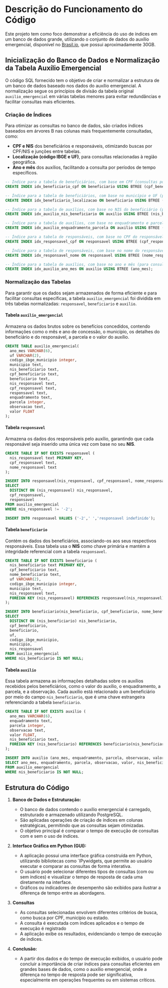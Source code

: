 # Descrição do Funcionamento do Código

Este projeto tem como foco demonstrar a eficiência do uso de índices em um banco de dados grande, utilizando o conjunto de dados do auxílio emergencial, disponível no [Brasil.io](https://brasil.io/dataset/govbr/auxilio_emergencial/), que possui aproximadamente 30GB.




## Inicialização do Banco de Dados e Normalização da Tabela Auxílio Emergencial

O código SQL fornecido tem o objetivo de criar e normalizar a estrutura de um banco de dados baseado nos dados do auxílio emergencial. A normalização segue os princípios de divisão da tabela original `auxilio_emergencial` em várias tabelas menores para evitar redundâncias e facilitar consultas mais eficientes. 

### Criação de Índices

Para otimizar as consultas no banco de dados, são criados índices baseados em árvores B nas colunas mais frequentemente consultadas, como:

- **CPF e NIS** dos beneficiários e responsáveis, otimizando buscas por CPF/NIS e junções entre tabelas.
- **Localização (código IBGE e UF)**, para consultas relacionadas à região geográfica.
- **Ano e mês** dos auxílios, facilitando a consulta por períodos de tempo específicos.

```sql
-- Índice para a tabela de beneficiários, com base em CPF (consultas por CPF são comuns)
CREATE INDEX idx_beneficiario_cpf ON beneficiario USING BTREE (cpf_beneficiario);

-- Índice para a tabela de beneficiários, com base no município e UF (para consultas por localização)
CREATE INDEX idx_beneficiario_localizacao ON beneficiario USING BTREE (codigo_ibge_municipio, uf);

-- Índice para a tabela de auxílios, com base no NIS do beneficiário (para junções frequentes entre auxilio e beneficiário)
CREATE INDEX idx_auxilio_nis_beneficiario ON auxilio USING BTREE (nis_beneficiario);

-- Índice para a tabela de auxílios, com base no enquadramento e parcela (consultas específicas de auxílio)
CREATE INDEX idx_auxilio_enquadramento_parcela ON auxilio USING BTREE (enquadramento, parcela);

-- Índice para a tabela de responsáveis, com base no CPF do responsável
CREATE INDEX idx_responsavel_cpf ON responsavel USING BTREE (cpf_responsavel);

-- Índice para a tabela de responsáveis, com base no nome do responsável
CREATE INDEX idx_responsavel_nome ON responsavel USING BTREE (nome_responsavel);

-- Índice para a tabela de auxílios, com base no ano e mês (para consultas por período)
CREATE INDEX idx_auxilio_ano_mes ON auxilio USING BTREE (ano_mes);
```
### Normalização das Tabelas

Para garantir que os dados sejam armazenados de forma eficiente e para facilitar consultas específicas, a tabela `auxilio_emergencial` foi dividida em três tabelas normalizadas: `responsavel`, `beneficiario` e `auxilio`.

#### Tabela `auxilio_emergencial`

Armazena os dados brutos sobre os benefícios concedidos, contendo informações como o mês e ano de concessão, o município, os detalhes do beneficiário e do responsável, a parcela e o valor do auxílio.
```sql
CREATE TABLE auxilio_emergencial(
  ano_mes VARCHAR(6),
  uf VARCHAR(2),
  codigo_ibge_municipio integer,
  municipio text,
  nis_beneficiario text,
  cpf_beneficiario text,
  beneficiario text,
  nis_responsavel text, 
  cpf_responsavel text,
  responsavel text,
  enquadramento text,
  parcela integer,
  observacao text,
  valor FLOAT
);
```

#### Tabela `responsavel`
Armazena os dados dos responsáveis pelo auxílio, garantindo que cada responsável seja inserido uma única vez com base no seu **NIS**.

```sql
CREATE TABLE IF NOT EXISTS responsavel (
  nis_responsavel text PRIMARY KEY,
  cpf_responsavel text,
  nome_responsavel text
);

INSERT INTO responsavel(nis_responsavel, cpf_responsavel, nome_responsavel)
SELECT
  DISTINCT ON (nis_responsavel) nis_responsavel,
  cpf_responsavel,
  responsavel
FROM auxilio_emergencial
WHERE nis_responsavel != '-2';

INSERT INTO responsavel VALUES ('-2',' ','responsavel indefinido');

```

#### Tabela `beneficiario`
Contém os dados dos beneficiários, associando-os aos seus respectivos responsáveis. Essa tabela usa o **NIS** como chave primária e mantém a integridade referencial com a tabela `responsavel`.

```sql
CREATE TABLE IF NOT EXISTS beneficiario (
  nis_beneficiario text PRIMARY KEY,
  cpf_beneficiario text, 
  nome_beneficiario text,
  uf VARCHAR(2),
  codigo_ibge_municipio integer,
  municipio text,
  nis_responsavel text,
  FOREIGN KEY (nis_responsavel) REFERENCES responsavel(nis_responsavel)
);

INSERT INTO beneficiario(nis_beneficiario, cpf_beneficiario, nome_beneficiario, uf, codigo_ibge_municipio, municipio, nis_responsavel)
SELECT
  DISTINCT ON (nis_beneficiario) nis_beneficiario,
  cpf_beneficiario,
  beneficiario,
  uf,
  codigo_ibge_municipio,
  municipio,
  nis_responsavel
FROM auxilio_emergencial
WHERE nis_beneficiario IS NOT NULL;

```

#### Tabela `auxilio`
Essa tabela armazena as informações detalhadas sobre os auxílios recebidos pelos beneficiários, como o valor do auxílio, o enquadramento, a parcela, e a observação. Cada auxílio está relacionado a um beneficiário por meio do campo `nis_beneficiario`, que é uma chave estrangeira referenciando a tabela `beneficiario`.

```sql
CREATE TABLE IF NOT EXISTS auxilio (
  ano_mes VARCHAR(6),
  enquadramento text,
  parcela integer,
  observacao text,
  valor FLOAT,
  nis_beneficiario text,
  FOREIGN KEY (nis_beneficiario) REFERENCES beneficiario(nis_beneficiario)
);

INSERT INTO auxilio (ano_mes, enquadramento, parcela, observacao, valor, nis_beneficiario)
SELECT ano_mes, enquadramento, parcela, observacao, valor, nis_beneficiario
FROM auxilio_emergencial
WHERE nis_beneficiario IS NOT NULL;

```
## Estrutura do Código

1. **Banco de Dados e Estruturação:**
   - O banco de dados contendo o auxílio emergencial é carregado, estruturado e armazenado utilizando PostgreSQL.
   - São aplicadas operações de criação de índices em colunas estratégicas, permitindo que as consultas sejam otimizadas.
   - O objetivo principal é comparar o tempo de execução de consultas com e sem o uso de índices.

2. **Interface Gráfica em Python (GUI):**
   - A aplicação possui uma interface gráfica construída em Python, utilizando bibliotecas como `IPywidgets, que permite ao usuário executar e comparar as consultas de forma interativa.
   - O usuário pode selecionar diferentes tipos de consultas (com ou sem índices) e visualizar o tempo de resposta de cada uma diretamente na interface.
   - Gráficos ou indicadores de desempenho são exibidos para ilustrar a diferença de tempo entre as abordagens.

3. **Consultas**
   - As consultas selecionadas envolvem diferentes critérios de busca, como busca por CPF, município ou estado.
   - A consulta é executada com índices aplicados e o tempo de execução é registrado
   - A aplicação exibe os resultados, evidenciando o tempo de execução de índices.

4. **Conclusão:**
   - A partir dos dados e do tempo de execução exibidos, o usuário pode concluir a importância de criar índices para consultas eficientes em grandes bases de dados, como o auxílio emergencial, onde a diferença no tempo de resposta pode ser significativa, especialmente em operações frequentes ou em sistemas críticos.
